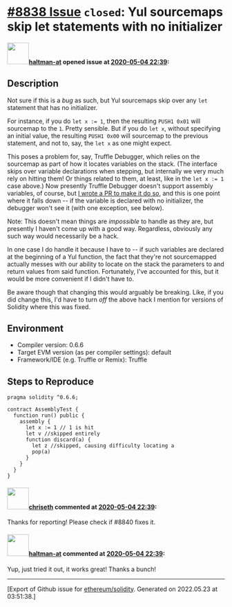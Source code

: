 # [\#8838 Issue](https://github.com/ethereum/solidity/issues/8838) `closed`: Yul sourcemaps skip let statements with no initializer

#### <img src="https://avatars.githubusercontent.com/u/35589221?v=4" width="50">[haltman-at](https://github.com/haltman-at) opened issue at [2020-05-04 22:39](https://github.com/ethereum/solidity/issues/8838):

## Description

Not sure if this is a *bug* as such, but Yul sourcemaps skip over any `let` statement that has no initializer.

For instance, if you do `let x := 1`, then the resulting `PUSH1 0x01` will sourcemap to the `1`.  Pretty sensible.  But if you do `let x`, without specifying an initial value, the resulting `PUSH1 0x00` will sourcemap to the previous statement, and not to, say, the `let x` as one might expect.

This poses a problem for, say, Truffle Debugger, which relies on the sourcemap as part of how it locates variables on the stack.  (The interface skips over variable declarations when stepping, but internally we very much rely on hitting them!  Or things related to them, at least, like in the `let x := 1` case above.)  Now presently Truffle Debugger doesn't support assembly variables, of course, but [I wrote a PR to make it do so](https://github.com/trufflesuite/truffle/pull/3018), and this is one point where it falls down -- if the variable is declared with no initializer, the debugger won't see it (with one exception, see below).

Note: This doesn't mean things are *impossible* to handle as they are, but presently I haven't come up with a good way.  Regardless, obviously any such way would necessarily be a hack.

In one case I do handle it because I have to -- if such variables are declared at the beginning of a Yul function, the fact that they're not sourcemapped actually messes with our ability to locate on the stack the parameters to and return values from said function.  Fortunately, I've accounted for this, but it would be more convenient if I didn't have to.

Be aware though that changing this would arguably be breaking.  Like, if you did change this, I'd have to turn *off* the above hack I mention for versions of Solidity where this was fixed.

## Environment

- Compiler version: 0.6.6
- Target EVM version (as per compiler settings): default
- Framework/IDE (e.g. Truffle or Remix): Truffle

## Steps to Reproduce

```solidity
pragma solidity ^0.6.6;

contract AssemblyTest {
  function run() public {
    assembly {
      let x := 1 // 1 is hit
      let v //skipped entirely
      function discard(a) {
        let z //skipped, causing difficulty locating a
        pop(a)
      }
    }
  }
}
```

#### <img src="https://avatars.githubusercontent.com/u/9073706?v=4" width="50">[chriseth](https://github.com/chriseth) commented at [2020-05-04 22:39](https://github.com/ethereum/solidity/issues/8838#issuecomment-623755699):

Thanks for reporting! Please check if #8840 fixes it.

#### <img src="https://avatars.githubusercontent.com/u/35589221?v=4" width="50">[haltman-at](https://github.com/haltman-at) commented at [2020-05-04 22:39](https://github.com/ethereum/solidity/issues/8838#issuecomment-624968778):

Yup, just tried it out, it works great!  Thanks a bunch!


-------------------------------------------------------------------------------



[Export of Github issue for [ethereum/solidity](https://github.com/ethereum/solidity). Generated on 2022.05.23 at 03:51:38.]
